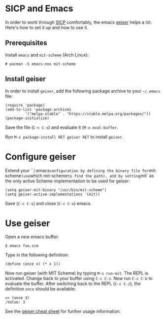 # SICP and Emacs

In order to work through
[SICP](https://mitpress.mit.edu/sites/default/files/sicp/full-text/book/book.html)
comfortably, the emacs [geiser](https://www.nongnu.org/geiser/) helps a lot.
Here's how to set it up and how to use it.

## Prerequisites

Install `emacs` and `mit-scheme` (Arch Linux):

    # pacman -S emacs-nox mit-scheme

## Install geiser

In order to install `geiser`, add the following package archive to your `~/.emacs` file:

    (require 'package)
    (add-to-list 'package-archives
             '("melpa-stable" . "https://stable.melpa.org/packages/"))
    (package-initialize)

Save the file (`C-c C-s`) and evaluate it (`M-x eval-buffer`.

Run `M-x package-install RET geiser RET` to install `geiser`.

# Configure geiser

Extend your ``/.emacs` configuration by defining the binary file for
`mit-scheme` (use `which mit-scheme` to find the path), and by setting `mit` as
the only active Scheme implementation to be used for geiser:

    (setq geiser-mit-binary "/usr/bin/mit-scheme")
    (setq geiser-active-implementations '(mit))

Save (`C-c C-s`) and close (`C-c C-x`) emacs.

# Use geiser

Open a new emacs buffer:

    $ emacs foo.scm

Type in the following definition:

    (define (once x) (* x 1))

Now run geiser (with MIT Scheme) by typing `M-x run-mit`. The REPL is
activated. Change back to your buffer using `C-c C-z`. Now run `C-c C-b` to
evaluate the buffer. After switching back to the REPL (`C-c C-z`), the
definition `once` should be available:

    => (once 3)
    ;Value: 3

See the [geiser cheat
sheet](http://nongnu.org/geiser/geiser_5.html#Cheat-sheet) for further usage
information.
